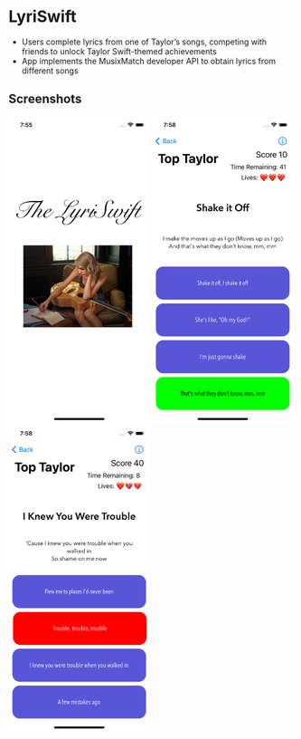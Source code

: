 # LyriSwift

* Users complete lyrics from one of Taylor’s songs, competing with friends to unlock Taylor Swift-themed achievements
* App implements the MusixMatch developer API to obtain lyrics from different songs
## Screenshots
<img src = "theLyricistBeta2/Images/LaunchScreen.png" width="250">
<img src = "theLyricistBeta2/Images/Correct.png" width="250">
<img src = "theLyricistBeta2/Images/Wrong.png" width="250">

